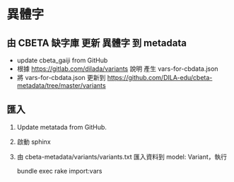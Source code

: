 # 異體字

## 由 CBETA 缺字庫 更新 異體字 到 metadata

* update cbeta_gaiji from GitHub
* 根據 <https://gitlab.com/dilada/variants> 說明 產生 vars-for-cbdata.json
* 將 vars-for-cbdata.json 更新到 <https://github.com/DILA-edu/cbeta-metadata/tree/master/variants>

## 匯入

1. Update metatada from GitHub.
2. 啟動 sphinx
3. 由 cbeta-metadata/variants/variants.txt 匯入資料到 model: Variant，執行

    bundle exec rake import:vars
